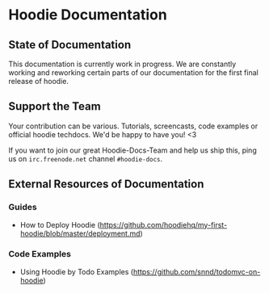 Hoodie Documentation
=============

## State of Documentation
This documentation is currently work in progress. We are constantly working and reworking certain parts of our documentation for the first final release of hoodie.

## Support the Team

Your contribution can be various. Tutorials, screencasts, code examples or official hoodie techdocs. We'd be happy to have you! <3

If you want to join our great Hoodie-Docs-Team and help us ship this, ping us on `irc.freenode.net` channel `#hoodie-docs`.


## External Resources of Documentation

### Guides

* How to Deploy Hoodie (https://github.com/hoodiehq/my-first-hoodie/blob/master/deployment.md)

### Code Examples

* Using Hoodie by Todo Examples (https://github.com/snnd/todomvc-on-hoodie)

